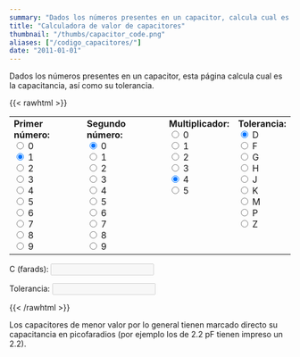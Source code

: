 ```yaml
---
summary: "Dados los números presentes en un capacitor, calcula cual es la capacitancia, y su tolerancia."
title: "Calculadora de valor de capacitores"
thumbnail: "/thumbs/capacitor_code.png"
aliases: ["/codigo_capacitores/"]
date: "2011-01-01"
---
```


Dados los números presentes en un capacitor, esta página calcula cual es la capacitancia, así como su tolerancia.

{{< rawhtml >}}
<form action="" id="ccForm">
<table cellpadding="10" id="colorCode"><tr>
<td>
<b>Primer número:</b><br/>
<input name="band01" type="radio" value="0" class="w3-radio"/> <label class="w3-validate">0</label><br/>
<input name="band01" type="radio" value="10" checked="checked" class="w3-radio"/> <label class="w3-validate">1</label><br/>
<input name="band01" type="radio" value="20" class="w3-radio"/> <label class="w3-validate">2</label><br/>
<input name="band01" type="radio" value="30" class="w3-radio"/> <label class="w3-validate">3</label><br/>
<input name="band01" type="radio" value="40" class="w3-radio"/> <label class="w3-validate">4</label><br/>
<input name="band01" type="radio" value="50" class="w3-radio"/> <label class="w3-validate">5</label><br/>
<input name="band01" type="radio" value="60" class="w3-radio"/> <label class="w3-validate">6</label><br/>
<input name="band01" type="radio" value="70" class="w3-radio"/> <label class="w3-validate">7</label><br/>
<input name="band01" type="radio" value="80" class="w3-radio"/> <label class="w3-validate">8</label><br/>
<input name="band01" type="radio" value="90" class="w3-radio"/> <label class="w3-validate">9</label><br/>
</td>
<td>
<b>Segundo número:</b><br/>
<input name="band02" type="radio" value="0" checked="checked" class="w3-radio"/> <label class="w3-validate">0</label><br/>
<input name="band02" type="radio" value="1" class="w3-radio"/> <label class="w3-validate">1</label><br/>
<input name="band02" type="radio" value="2" class="w3-radio"/> <label class="w3-validate">2</label><br/>
<input name="band02" type="radio" value="3" class="w3-radio"/> <label class="w3-validate">3</label><br/>
<input name="band02" type="radio" value="4" class="w3-radio"/> <label class="w3-validate">4</label><br/>
<input name="band02" type="radio" value="5" class="w3-radio"/> <label class="w3-validate">5</label><br/>
<input name="band02" type="radio" value="6" class="w3-radio"/> <label class="w3-validate">6</label><br/>
<input name="band02" type="radio" value="7" class="w3-radio"/> <label class="w3-validate">7</label><br/>
<input name="band02" type="radio" value="8" class="w3-radio"/> <label class="w3-validate">8</label><br/>
<input name="band02" type="radio" value="9" class="w3-radio"/> <label class="w3-validate">9</label><br/>
</td>
<td valign="top">
<b>Multiplicador:</b><br/>
<input name="band03" type="radio" value="1" checked="checked" class="w3-radio"/> <label class="w3-validate">0</label><br/>
<input name="band03" type="radio" value="10" class="w3-radio"/> <label class="w3-validate">1</label><br/>
<input name="band03" type="radio" value="100" class="w3-radio"/> <label class="w3-validate">2</label><br/>
<input name="band03" type="radio" value="1000" class="w3-radio"/> <label class="w3-validate">3</label><br/>
<input name="band03" type="radio" value="10000" checked="checked" class="w3-radio"/> <label class="w3-validate">4</label><br/>
<input name="band03" type="radio" value="100000" class="w3-radio"/> <label class="w3-validate">5</label><br/>
</td>
<td valign="top">
<b>Tolerancia:</b><br/>
<input name="band04" type="radio" value="0.5pF" checked="checked" class="w3-radio"/> <label class="w3-validate">D</label><br/>
<input name="band04" type="radio" value="1%" class="w3-radio"/> <label class="w3-validate">F</label><br/>
<input name="band04" type="radio" value="2%" class="w3-radio"/> <label class="w3-validate">G</label><br/>
<input name="band04" type="radio" value="3%" class="w3-radio"/> <label class="w3-validate">H</label><br/>
<input name="band04" type="radio" value="5%" class="w3-radio"/> <label class="w3-validate">J</label><br/>
<input name="band04" type="radio" value="10%" class="w3-radio"/> <label class="w3-validate">K</label><br/>
<input name="band04" type="radio" value="20%" class="w3-radio"/> <label class="w3-validate">M</label><br/>
<input name="band04" type="radio" value="+100% -0%" class="w3-radio"/> <label class="w3-validate">P</label><br/>
<input name="band04" type="radio" value="+80% -20%" class="w3-radio"/> <label class="w3-validate">Z</label><br/>
</td>
</tr></table>
<p>C (farads): <input id="c" disabled="disabled" class="w3-input w3-border"/></p>
<p>Tolerancia: <input id="t" disabled="disabled" class="w3-input w3-border"/></p>
</form>
<script src="/inc/calculators/capacitor_code.js"></script>
{{< /rawhtml >}}

Los capacitores de menor valor por lo general tienen marcado directo su capacitancia en picofaradios (por ejemplo los de 2.2 pF tienen impreso un 2.2).
